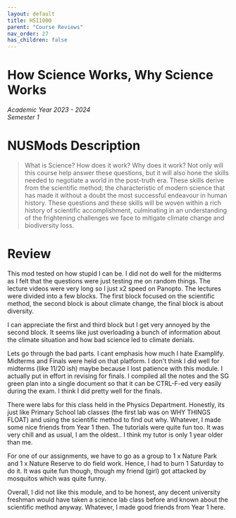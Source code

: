 ```yaml
---
layout: default
title: HSI1000
parent: "Course Reviews"
nav_order: 27
has_children: false
---
```


# How Science Works, Why Science Works
*Academic Year 2023 - 2024*  
*Semester 1*

# NUSMods Description
> What is Science? How does it work? Why does it work? Not only will this course help answer these questions, but it will also hone the skills needed to negotiate a world in the post-truth era. These skills derive from the scientific method; the characteristic of modern science that has made it without a doubt the most successful endeavour in human history. These questions and these skills will be woven within a rich history of scientific accomplishment, culminating in an understanding of the frightening challenges we face to mitigate climate change and biodiversity loss.

# Review
This mod tested on how stupid I can be. I did not do well for the midterms as I felt that the questions were just testing me on random things. The lecture videos were very long so I just x2 speed on Panopto. The lectures were divided into a few blocks. The first block focused on the scientific method, the second block is about climate change, the final block is about diversity.

I can appreciate the first and third block but I get very annoyed by the second block. It seems like just overloading a bunch of information about the climate situation and how bad science led to climate denials. 

Lets go through the bad parts. I cant emphasis how much I hate Examplify. Midterms and Finals were held on that platform. I don't think I did well for midterms (like 11/20 ish) maybe because I lost patience with this module. I actually put in effort in revising for finals. I compiled all the notes and the SG green plan into a single document so that it can be CTRL-F-ed very easily during the exam. I think I did pretty well for the finals.

There were labs for this class held in the Physics Department. Honestly, its just like Primary School lab classes (the first lab was on WHY THINGS FLOAT) and using the scientific method to find out why. Whatever, I made some nice friends from Year 1 then. The tutorials were quite fun too. It was very chill and as usual, I am the oldest.. I think my tutor is only 1 year older than me.

For one of our assignments, we have to go as a group to 1 x Nature Park and 1 x Nature Reserve to do field work. Hence, I had to burn 1 Saturday to do it. It was quite fun though, though my friend (girl) got attacked by mosquitos which was quite funny.

Overall, I did not like this module, and to be honest, any decent university freshman would have taken a science lab class before and known about the scientific method anyway. Whatever, I made good friends from Year 1 here.


